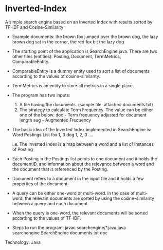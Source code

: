 # Inverted-Index
A simple search engine based on an Inverted Index with results sorted by TF-IDF and Cosine-Similarity

- Example documents:
	the brown fox jumped over the brown dog, the lazy brown dog sat in the corner, the red fox bit the lazy dog

- The starting point of the application is SearchEngine.java. There are two other files (entities): Posting, Document, TermMetrics, ComparableEntity.

- ComparableEntity is a dummy entity used to sort a list of documents according to the values of cosine-similarity.
- TermMetrics is an entity to store all metrics in a single place. 

- The program has two inputs:
	1. A file having the documents. (sample file: attached documents.txt)
	2. The strategy to calculate Term Frequency. The value can be either one of the below:
		doc - Term frequency adjusted for document length
		aug - Augmented Frequency

- The basic idea of the Inverted Index implemented in SearchEngine is:
	Word		Postings List 
	fox			1, 3
	dog			1, 2, 3
	....
	
	i.e. The Inverted Index is a map between a word and a list of instances of Posting
	
- Each Posting in the Postings list points to one document and it holds the documentID, and information about the relevance between a word and the document that is referenced by the Posting.

- Document refers to a document in the input file and it holds a few properties of the document.

- A query can be either one-word or multi-word. In the case of multi-word, the relevant documents are sorted by using the cosine-similarity between a query and each document. 

- When the query is one-word, the relevant documents will be sorted according to the values of TF-IDF.

- Steps to run the program:
	javac searchengine/*.java
	java searchengine.SearchEngine documents.txt doc

Technology: Java
